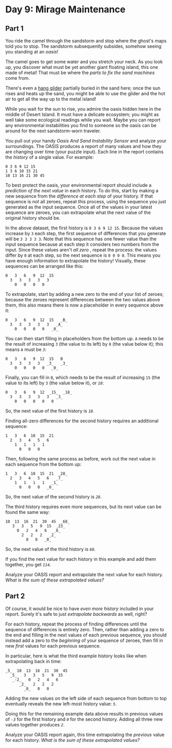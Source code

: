 # Day 9: Mirage Maintenance


## Part 1
You ride the camel through the sandstorm and stop where the ghost's maps told
you to stop. The sandstorm subsequently subsides, somehow seeing you standing
at an _oasis_!

The camel goes to get some water and you stretch your neck. As you look up,
you discover what must be yet another giant floating island, this one made of
metal! That must be where the _parts to fix the sand machines_ come from.

There's even a [hang glider](https://en.wikipedia.org/wiki/Hang_gliding)
partially buried in the sand here; once the sun rises and heats up the sand,
you might be able to use the glider and the hot air to get all the way up to
the metal island!

While you wait for the sun to rise, you admire the oasis hidden here in the
middle of Desert Island. It must have a delicate ecosystem; you might as well
take some ecological readings while you wait. Maybe you can report any
environmental instabilities you find to someone so the oasis can be around for
the next sandstorm-worn traveler.

You pull out your handy _Oasis And Sand Instability Sensor_ and analyze your
surroundings. The OASIS produces a report of many values and how they are
changing over time (your puzzle input). Each line in the report contains the
_history_ of a single value. For example:

    
    
    0 3 6 9 12 15
    1 3 6 10 15 21
    10 13 16 21 30 45
    

To best protect the oasis, your environmental report should include a
_prediction of the next value_ in each history. To do this, start by making a
new sequence from the _difference at each step_ of your history. If that
sequence is _not_ all zeroes, repeat this process, using the sequence you just
generated as the input sequence. Once all of the values in your latest
sequence are zeroes, you can extrapolate what the next value of the original
history should be.

In the above dataset, the first history is `0 3 6 9 12 15`. Because the values
increase by `3` each step, the first sequence of differences that you generate
will be `3 3 3 3 3`. Note that this sequence has one fewer value than the
input sequence because at each step it considers two numbers from the input.
Since these values aren't _all zero_ , repeat the process: the values differ
by `0` at each step, so the next sequence is `0 0 0 0`. This means you have
enough information to extrapolate the history! Visually, these sequences can
be arranged like this:

    
    
    0   3   6   9  12  15
      3   3   3   3   3
        0   0   0   0
    

To extrapolate, start by adding a new zero to the end of your list of zeroes;
because the zeroes represent differences between the two values above them,
this also means there is now a placeholder in every sequence above it:

    
    
    0   3   6   9  12  15   _B_
      3   3   3   3   3   _A_
        0   0   0   0   _0_
    

You can then start filling in placeholders from the bottom up. `A` needs to be
the result of increasing `3` (the value to its left) by `0` (the value below
it); this means `A` must be _`3`_:

    
    
    0   3   6   9  12  15   B
      3   3   3   3   _3_   _3_
        0   0   0   0   _0_
    

Finally, you can fill in `B`, which needs to be the result of increasing `15`
(the value to its left) by `3` (the value below it), or _`18`_:

    
    
    0   3   6   9  12  _15_  _18_
      3   3   3   3   3   _3_
        0   0   0   0   0
    

So, the next value of the first history is _`18`_.

Finding all-zero differences for the second history requires an additional
sequence:

    
    
    1   3   6  10  15  21
      2   3   4   5   6
        1   1   1   1
          0   0   0
    

Then, following the same process as before, work out the next value in each
sequence from the bottom up:

    
    
    1   3   6  10  15  21  _28_
      2   3   4   5   6   _7_
        1   1   1   1   _1_
          0   0   0   _0_
    

So, the next value of the second history is _`28`_.

The third history requires even more sequences, but its next value can be
found the same way:

    
    
    10  13  16  21  30  45  _68_
       3   3   5   9  15  _23_
         0   2   4   6   _8_
           2   2   2   _2_
             0   0   _0_
    

So, the next value of the third history is _`68`_.

If you find the next value for each history in this example and add them
together, you get _`114`_.

Analyze your OASIS report and extrapolate the next value for each history.
_What is the sum of these extrapolated values?_




## Part 2


Of course, it would be nice to have _even more history_ included in your
report. Surely it's safe to just _extrapolate backwards_ as well, right?

For each history, repeat the process of finding differences until the sequence
of differences is entirely zero. Then, rather than adding a zero to the end
and filling in the next values of each previous sequence, you should instead
add a zero to the _beginning_ of your sequence of zeroes, then fill in new
_first_ values for each previous sequence.

In particular, here is what the third example history looks like when
extrapolating back in time:

    
    
    _5_  10  13  16  21  30  45
      _5_   3   3   5   9  15
       _-2_   0   2   4   6
          _2_   2   2   2
            _0_   0   0
    

Adding the new values on the left side of each sequence from bottom to top
eventually reveals the new left-most history value: _`5`_.

Doing this for the remaining example data above results in previous values of
_`-3`_ for the first history and _`0`_ for the second history. Adding all
three new values together produces _`2`_.

Analyze your OASIS report again, this time extrapolating the _previous_ value
for each history. _What is the sum of these extrapolated values?_


